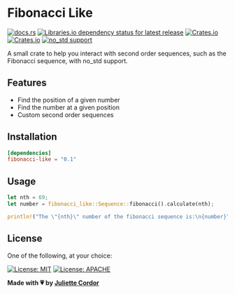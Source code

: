 # Fibonacci Like

[![docs.rs](https://img.shields.io/docsrs/fibonacci-like)](https://docs.rs/fibonacci-like)
[![Libraries.io dependency status for latest release](https://img.shields.io/librariesio/release/cargo/fibonacci-like)](/Cargo.toml)
[![Crates.io](https://img.shields.io/crates/v/fibonacci-like)](https://crates.io/crates/fibonacci-like)
[![Crates.io](https://img.shields.io/crates/d/fibonacci-like)](https://crates.io/crates/fibonacci-like)
[![no_std support](https://img.shields.io/badge/no__std-supported-green)](/src/lib.rs)

A small crate to help you interact with second order sequences, such as the Fibonacci sequence, with no_std support.

## Features

- Find the position of a given number
- Find the number at a given position
- Custom second order sequences

## Installation

```toml
[dependencies]
fibonacci-like = "0.1"
```

## Usage

```rust
let nth = 69;
let number = fibonacci_like::Sequence::fibonacci().calculate(nth);

println!("The \"{nth}\" number of the fibonacci sequence is:\n{number}");
```

## License

One of the following, at your choice:

[![License: MIT](https://img.shields.io/badge/License-MIT-yellow.svg)](https://opensource.org/licenses/MIT)
[![License: APACHE](https://img.shields.io/badge/License-APACHE-green.svg)](https://opensource.org/licenses/APACHE)

**Made with 💗 by [Juliette Cordor](https://github.com/jewlexx)**
